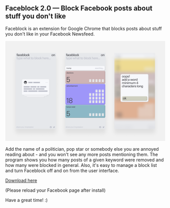 ## Faceblock 2.0 — Block Facebook posts about stuff you don't like 
Faceblock is an extension for Google Chrome that blocks posts about stuff you don't like in your Facebook Newsfeed.

![Faceblock](promo/Faceblock-README.png)

Add the name of a politician, pop star or somebody else you are annoyed reading about - and you won't see any more posts mentioning them.
The program shows you how many posts of a given keyword were removed and how many were blocked in general. Also, it's easy to manage a block list and turn Faceblock off and on from the user interface.

[Download here](https://chrome.google.com/…/aljnhamaajogdndmfnedoodpoofadkph)

(Please reload your Facebook page after install)

Have a great time! :)
